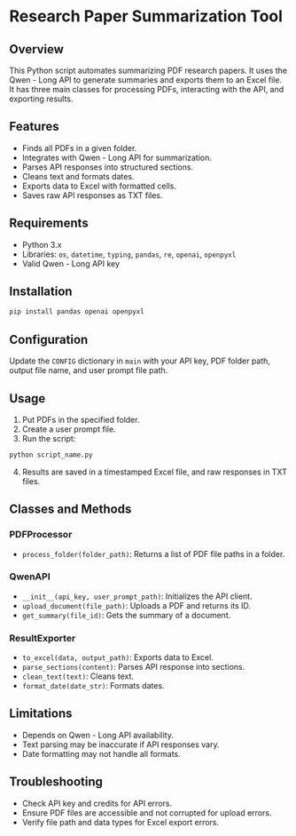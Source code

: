 # Research Paper Summarization Tool

## Overview
This Python script automates summarizing PDF research papers. It uses the Qwen - Long API to generate summaries and exports them to an Excel file. It has three main classes for processing PDFs, interacting with the API, and exporting results.

## Features
- Finds all PDFs in a given folder.
- Integrates with Qwen - Long API for summarization.
- Parses API responses into structured sections.
- Cleans text and formats dates.
- Exports data to Excel with formatted cells.
- Saves raw API responses as TXT files.

## Requirements
- Python 3.x
- Libraries: `os`, `datetime`, `typing`, `pandas`, `re`, `openai`, `openpyxl`
- Valid Qwen - Long API key

## Installation
```bash
pip install pandas openai openpyxl
```

## Configuration
Update the `CONFIG` dictionary in `main` with your API key, PDF folder path, output file name, and user prompt file path.

## Usage
1. Put PDFs in the specified folder.
2. Create a user prompt file.
3. Run the script:
```bash
python script_name.py
```
4. Results are saved in a timestamped Excel file, and raw responses in TXT files.

## Classes and Methods
### PDFProcessor
- `process_folder(folder_path)`: Returns a list of PDF file paths in a folder.

### QwenAPI
- `__init__(api_key, user_prompt_path)`: Initializes the API client.
- `upload_document(file_path)`: Uploads a PDF and returns its ID.
- `get_summary(file_id)`: Gets the summary of a document.

### ResultExporter
- `to_excel(data, output_path)`: Exports data to Excel.
- `parse_sections(content)`: Parses API response into sections.
- `clean_text(text)`: Cleans text.
- `format_date(date_str)`: Formats dates.

## Limitations
- Depends on Qwen - Long API availability.
- Text parsing may be inaccurate if API responses vary.
- Date formatting may not handle all formats.

## Troubleshooting
- Check API key and credits for API errors.
- Ensure PDF files are accessible and not corrupted for upload errors.
- Verify file path and data types for Excel export errors. 
